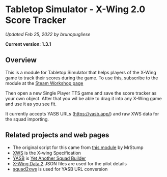 # Tabletop Simulator - X-Wing 2.0 Score Tracker
*Updated Feb 25, 2022 by brunopugliese*

**Current version: 1.3.1**

Overview
----
This is a module for Tabletop Simulator that helps players of the X-Wing game to track their scores during the game.
To use this, subscribe to the module at the [Steam Workshop page](https://steamcommunity.com/sharedfiles/filedetails/?id=2271097329)

Then open a new Single Player TTS game and save the score tracker as your own object. After that you wil be able to drag it into any X-Wing game and use it as you see fit.

It currently accepts YASB URLs (https://yasb.app/) and raw XWS data for the squad importing.


Related projects and web pages
----
- The original script for this came from [this module](https://steamcommunity.com/sharedfiles/filedetails/?id=1124124634) by MrStump
- [XWS](https://github.com/elistevens/xws-spec) is the X-wing Specification
- [YASB](https://github.com/raithos/xwing) is [Yet Another Squad Builder](https://github.com/raithos/xwing)
- [X-Wing Data 2](https://github.com/guidokessels/xwing-data2) JSON files are used for the pilot details
- [squad2xws](https://github.com/zacharyp/squad2xws) is used for YASB URL conversion

